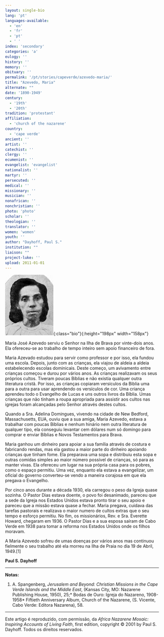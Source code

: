```yaml
---
layout: single-bio
lang: 'pt'
languages-available:
  - 'en'
  - 'fr'
  - 'pt'
  - ' '
index: 'secondary'
categories: 'a'
eulogy: ''
history: ''
memory: ''
obituary: ''
permalink: '/pt/stories/capeverde/azevedo-maria/'
title: "Azevedo, Maria"
alternate: ""
date: '1890-1949'
century:
  - '19th'
  - '20th'
tradition: 'protestant'
affiliation:
  - 'church of the nazarene'
country:
  - 'cape verde'
ancient: ''
artist: ''
catechist: ''
clergy: ''
ecumenist: ''
evangelist: 'evangelist'
nationalist: ''
martyr: ''
persecuted: ''
medical: ''
missionary: ''
musician: ''
nonafrican: ''
nonchristian: ''
photo: 'photo'
scholar: ''
theologian: ''
translator: ''
women: 'women'
youth: ''
author: "Dayhoff, Paul S."
institution: ""
liaison: ""
project-luke: ''
upload: 2011-01-01
---
```


![image](/images/bio-pics/capeverde/azevedo-maria/azevedo-maria.jpg){:class="bio"}{:height="198px" width="158px"}

Maria José Azevedo serviu o Senhor na Ilha de Brava por vinte-dois anos. Ela ofereceu-se ao trabalho de tempo inteiro sem apoio financeiro de fora.

Maria Azevado estudou para servir como professor e por isso, ela fundou uma escola. Depois, junto com as crianças, ela viajou de aldeia a aldeia estabelecendo escolas dominicais. Deste começo, um avivamento entre crianças começou e durou por vários anos. As crianças realizavam os seus próprios cultos. Tiveram poucas Bíblias e não existia qualquer outra literatura cristã. Por isso, as crianças copiaram versículos da Biblia uma para a outra para usar aprendendo os versículos de cor. Uma criança aprendeu todo o Evangelho de Lucas e uns outros livros da Bíblia. Umas crianças que não tinham a roupa apropriada para assistir aos cultos nas igrejas foram alcançadas pelo Senhor através destes cultos.

Quando a Sra. Adelina Domingues, vivendo na cidade de New Bedford, Massachusetts, EUA, ouviu que a sua amiga, Maria Azevedo, estava a trabalhar com poucas Bíblias e nenhum hinário nem outra literatura de qualquer tipo, ela conseguiu levantar cem dólares num só domingo para comprar e enviar Bíblias e Novos Testamentos para Brava.

Maria ganhou um dinheiro para apoiar a sua família através de costura e fabricando rendas, mas ela gastou a maior parte do dinheiro apoiando crianças que tinham fome. Ela preparava uma sopa e distribuiu esta sopa e outras comidas simples ao maior número possível de crianças, só para as manter vivas. Ela ofereceu um lugar na sua própria casa para os pobres, como o espaço permitiu. Uma vez, enquanto ela estava a evangelizar, um oficial do governo converteu-se vendo a maneira corajosa em que ela pregava o Evangelho.

Por cinco anos durante a década 1930, ela carregou o peso da Igreja quase sozinha. O Pastor Dias estava doente, o povo foi desanimado, pareceu que a sede da Igreja nos Estados Unidos estava pronto tirar o seu apoio e pareceu que a missão estava quase a fechar. Maria pregava, cuidava das tarefas pastorais e realizava o maior numero de cultos extras que o seu tempo e esforço permitiu. No fim, os mission&aacute;rios, Rev. e Sra. Everette Howard, chegaram em 1936. O Pastor Dias e a sua esposa sa&iacute;ram de Cabo Verde em 1938 para tomar a reforma nos Estados Unidos onde os filhos moravam.

A Maria Azevedo sofreu  de umas doen&ccedil;as por vários anos mas continuou fielmente o seu trabalho até ela morreu na Ilha de Praia no dia 19 de Abril, 1949.[1]

**Paul S. Dayhoff**

---

**Notas:**

1. A. Spangenberg, *Jerusalem and Beyond: Christian Missions in the Cape Verde Islands and the Middle East*, (Kansas City, MO: Nazarene Publishing House, 1950), 25;* Bodas de Ouro: Igreja do Nazareno, 1908-1958* Fiftieth Anniversary Album, Church of the Nazarene, (S. Vicente, Cabo Verde: Editora Nazarena), 58.

---

Este artigo é  reproduzido, com permissão, da *Africa Nazarene Mosaic: Inspiring Accounts of  Living Faith*, first edition, copyright © 2001 by Paul S. Dayhoff. Todos os direitos reservados.
